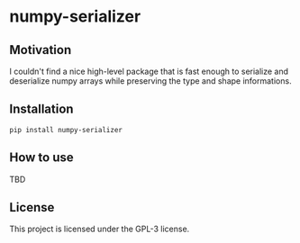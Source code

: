 # numpy-serializer

## Motivation

I couldn't find a nice high-level package that is fast enough to serialize and deserialize numpy arrays while preserving the type
and shape informations.

## Installation

```
pip install numpy-serializer
```

## How to use

TBD

## License

This project is licensed under the GPL-3 license.
